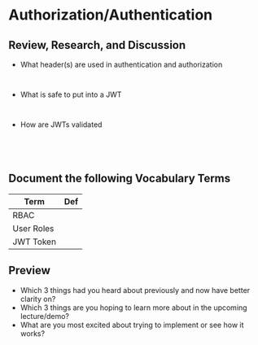 
# Authorization/Authentication


## Review, Research, and Discussion

- What header(s) are used in authentication and authorization

```


```

- What is safe to put into a JWT

```


```


- How are JWTs validated

```




```



## Document the following Vocabulary Terms

**Term** | **Def**
------------ | -------------
 RBAC | 
 User Roles | 
 JWT Token | 


## Preview


- Which 3 things had you heard about previously and now have better clarity on?
- Which 3 things are you hoping to learn more about in the upcoming lecture/demo?
- What are you most excited about trying to implement or see how it works?


